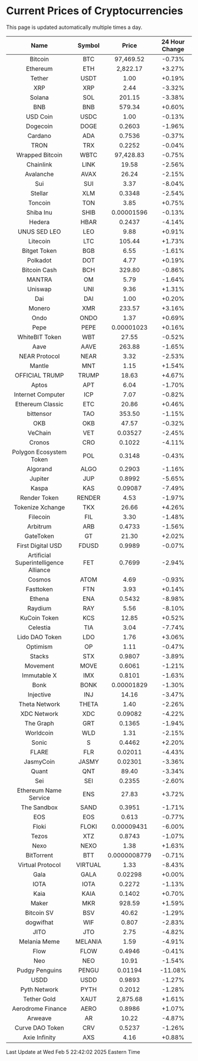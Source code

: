 # Current Prices of Cryptocurrencies
This page is updated automatically multiple times a day.

| Name | Symbol | Price | 24 Hour Change |
| :---: |:---:| :---: | :---: |
| Bitcoin | BTC | 97,469.52 | -0.73% |
| Ethereum | ETH | 2,822.17 | +3.27% |
| Tether | USDT | 1.00 | +0.19% |
| XRP | XRP | 2.44 | -3.32% |
| Solana | SOL | 201.15 | -3.38% |
| BNB | BNB | 579.34 | +0.60% |
| USD Coin | USDC | 1.00 | -0.13% |
| Dogecoin | DOGE | 0.2603 | -1.96% |
| Cardano | ADA | 0.7536 | -0.37% |
| TRON | TRX | 0.2252 | -0.04% |
| Wrapped Bitcoin | WBTC | 97,428.83 | -0.75% |
| Chainlink | LINK | 19.58 | -2.56% |
| Avalanche | AVAX | 26.24 | -2.15% |
| Sui | SUI | 3.37 | -8.04% |
| Stellar | XLM | 0.3348 | -2.54% |
| Toncoin | TON | 3.85 | +0.75% |
| Shiba Inu | SHIB | 0.00001596 | -0.13% |
| Hedera | HBAR | 0.2437 | -4.14% |
| UNUS SED LEO | LEO | 9.88 | +0.91% |
| Litecoin | LTC | 105.44 | +1.73% |
| Bitget Token | BGB | 6.55 | -1.61% |
| Polkadot | DOT | 4.77 | +0.19% |
| Bitcoin Cash | BCH | 329.80 | -0.86% |
| MANTRA | OM | 5.79 | -1.64% |
| Uniswap | UNI | 9.36 | +1.31% |
| Dai | DAI | 1.00 | +0.20% |
| Monero | XMR | 233.57 | +3.16% |
| Ondo | ONDO | 1.37 | +0.69% |
| Pepe | PEPE | 0.00001023 | +0.16% |
| WhiteBIT Token | WBT | 27.55 | -0.52% |
| Aave | AAVE | 263.88 | -1.65% |
| NEAR Protocol | NEAR | 3.32 | -2.53% |
| Mantle | MNT | 1.15 | +1.54% |
| OFFICIAL TRUMP | TRUMP | 18.63 | +4.67% |
| Aptos | APT | 6.04 | -1.70% |
| Internet Computer | ICP | 7.07 | -0.82% |
| Ethereum Classic | ETC | 20.86 | +0.46% |
| bittensor | TAO | 353.50 | -1.15% |
| OKB | OKB | 47.57 | -0.32% |
| VeChain | VET | 0.03527 | -2.45% |
| Cronos | CRO | 0.1022 | -4.11% |
| Polygon Ecosystem Token | POL | 0.3148 | -0.43% |
| Algorand | ALGO | 0.2903 | -1.16% |
| Jupiter | JUP | 0.8992 | -5.65% |
| Kaspa | KAS | 0.09087 | -7.49% |
| Render Token | RENDER | 4.53 | -1.97% |
| Tokenize Xchange | TKX | 26.66 | +4.26% |
| Filecoin | FIL | 3.30 | -1.48% |
| Arbitrum | ARB | 0.4733 | -1.56% |
| GateToken | GT | 21.30 | +2.02% |
| First Digital USD | FDUSD | 0.9989 | -0.07% |
| Artificial Superintelligence Alliance | FET | 0.7699 | -2.94% |
| Cosmos | ATOM | 4.69 | -0.93% |
| Fasttoken | FTN | 3.93 | +0.14% |
| Ethena | ENA | 0.5432 | -8.98% |
| Raydium | RAY | 5.56 | -8.10% |
| KuCoin Token | KCS | 12.85 | +0.52% |
| Celestia | TIA | 3.04 | -7.74% |
| Lido DAO Token | LDO | 1.76 | +3.06% |
| Optimism | OP | 1.11 | -0.47% |
| Stacks | STX | 0.9807 | -3.89% |
| Movement | MOVE | 0.6061 | -1.21% |
| Immutable X | IMX | 0.8101 | -1.63% |
| Bonk | BONK | 0.00001829 | -1.30% |
| Injective | INJ | 14.16 | -3.47% |
| Theta Network | THETA | 1.40 | -2.26% |
| XDC Network | XDC | 0.09082 | -4.22% |
| The Graph | GRT | 0.1365 | -1.94% |
| Worldcoin | WLD | 1.31 | -2.15% |
| Sonic | S | 0.4462 | +2.20% |
| FLARE | FLR | 0.02011 | -4.43% |
| JasmyCoin | JASMY | 0.02301 | -3.36% |
| Quant | QNT | 89.40 | -3.34% |
| Sei | SEI | 0.2355 | -2.60% |
| Ethereum Name Service | ENS | 27.83 | +3.72% |
| The Sandbox | SAND | 0.3951 | -1.71% |
| EOS | EOS | 0.613 | -0.77% |
| Floki | FLOKI | 0.00009431 | -6.00% |
| Tezos | XTZ | 0.8743 | -1.07% |
| Nexo | NEXO | 1.38 | +1.63% |
| BitTorrent | BTT | 0.0000008779 | -0.71% |
| Virtual Protocol | VIRTUAL | 1.33 | -8.43% |
| Gala | GALA | 0.02298 | +0.00% |
| IOTA | IOTA | 0.2272 | -1.13% |
| Kaia | KAIA | 0.1402 | +0.70% |
| Maker | MKR | 928.59 | +1.59% |
| Bitcoin SV | BSV | 40.62 | -1.29% |
| dogwifhat | WIF | 0.807 | -2.83% |
| JITO | JTO | 2.75 | -4.82% |
| Melania Meme | MELANIA | 1.59 | -4.91% |
| Flow | FLOW | 0.4946 | -0.41% |
| Neo | NEO | 10.91 | -1.54% |
| Pudgy Penguins | PENGU | 0.01194 | -11.08% |
| USDD | USDD | 0.9893 | -1.27% |
| Pyth Network | PYTH | 0.2012 | -1.28% |
| Tether Gold | XAUT | 2,875.68 | +1.61% |
| Aerodrome Finance | AERO | 0.8986 | +1.07% |
| Arweave | AR | 10.22 | -4.87% |
| Curve DAO Token | CRV | 0.5237 | -1.26% |
| Axie Infinity | AXS | 4.16 | +0.88% |

Last Update at Wed Feb  5 22:42:02 2025 Eastern Time